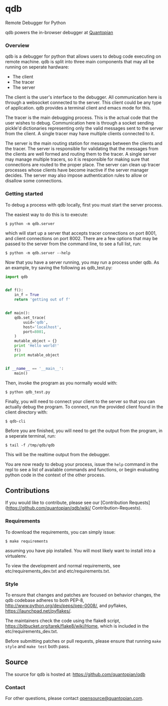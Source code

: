 # qdb #


Remote Debugger for Python

qdb powers the in-browser debugger at [Quantopian](https://www.quantopian.com/posts/new-feature-debugging-in-the-ide)

### Overview ###

qdb is a debugger for python that allows users to debug code executing
on remote machine. qdb is split into three main components that may all be
running on seperate hardware:

- The client
- The tracer
- The server

The client is the user's interface to the debugger. All communication here is
through a websocket connected to the server. This client could be any type
of application. qdb provides a terminal client and emacs mode for this.


The tracer is the main debugging process. This is the actual code that the user
wishes to debug. Communication here is through a socket sending pickle'd
dictionaries representing only the valid messages sent to the server from
the client. A single tracer may have multiple clients connected to it.


The server is the main routing station for messages between the clients and the
tracer. The server is responsible for validating that the messages from the
clients are well formed and routing them to the tracer. A single server may
manage multiple tracers, so it is responsible for making sure that connections
are routed to the proper place. The server can clean up tracer processes whose
clients have become inactive if the server manager decides. The server may also
impose authentication rules to allow or disallow some connections.


### Getting started ###

To debug a process with qdb locally, first you must start the server process.

The easiest way to do this is to execute:

    $ python -m qdb.server

which will start up a server that accepts tracer connections on port 8001, and
client connections on port 8002. There are a few options that may be passed to
the server from the command line, to see a full list, run:

    $ python -m qdb.server --help


Now that you have a server running, you may run a process under qdb.
As an example, try saving the following as qdb_test.py:

```python
import qdb


def f():
    in_f = True
    return 'getting out of f'


def main():
    qdb.set_trace(
        uuid='qdb',
        host='localhost',
        port=8001,
    )
    mutable_object = {}
    print 'Hello world!'
    f()
    print mutable_object


if __name__ == '__main__':
    main()
```

Then, invoke the program as you normally would with:

    $ python qdb_test.py

Finally, you will need to connect your client to the server so that you can
actually debug the program. To connect, run the provided client found in the
client directory with:

    $ qdb-cli

Before you are finished, you will need to get the output from the program, in a
seperate terminal, run:

    $ tail -f /tmp/qdb/qdb

This will be the realtime output from the debugger.


You are now ready to debug your process, issue the `help` command in the repl
to see a list of available commands and functions, or begin evaluating python
code in the context of the other process.


## Contributions ##

If you would like to contribute, please see our
[Contribution Requests](https://github.com/quantopian/qdb/wiki/
Contribution-Requests).


### Requirements ###

To download the requirements, you can simply issue:

    $ make requirements

assuming you have pip installed. You will most likely want to install into a
virtualenv.

To view the development and normal requirements, see etc/requirements_dev.txt
and etc/requirements.txt.


### Style ##
To ensure that changes and patches are focused on behavior changes, the qdb
codebase adheres to both PEP-8, http://www.python.org/dev/peps/pep-0008/, and
pyflakes, https://launchpad.net/pyflakes/.

The maintainers check the code using
the flake8 script, https://bitbucket.org/tarek/flake8/wiki/Home, which is
included in the etc/requirements_dev.txt.

Before submitting patches or pull requests, please ensure that running
`make style` and `make test` both pass.


## Source ##

The source for qdb is hosted at: https://github.com/quantopian/qdb


### Contact ###

For other questions, please contact opensource@quantopian.com.
